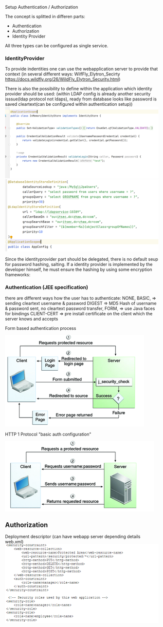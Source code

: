 Setup Authentication / Authorization

The concept is splitted in differen parts:

- Authentication
- Authorization
- Identity Provider

All three types can be configured as single service.

### IdentityProvider

To provide indentities one can use the webapplication server to provide that context (in several different ways: WilfFly_Elytron_Secirty https://docs.wildfly.org/26/WildFly_Elytron_Security.html)

There is also the possibility to define within the application which identity provider should be used: (within LDAP config is already another security isssue(ldap protocol not ldaps), ready from database looks like password is saved cleartext(can be configured within authentication setup))
![IdentityProvider_myself](InmemoryIdentityStore.PNG)
![IdentityProvider_byConfig](IdentityProviderConfig.PNG)

Since the identityprovider part should be delegated, there is no default seup for password hashing, salting. If a identity provider is implemented by the developer himself, he must ensure the hashing by using some encryption frameworks:



### Authentication (JEE specification)

there are different ways how the user has to authenticate:
NONE,
BASIC, => sending cleartext username & password
DIGEST => MD5 Hash of username & password sent, no cleartext password transfer,
FORM, => use Java faces for bindings 
CLIENT-CERT => pre install certificate on the client which the server knows and accepts  


Form based authentication process

![form_based](form_based_auth.png)

HTTP 1 Protocol "basic auth configuration"

![basic_auth](bais_auth.png)

## Authorization
Deployment descriptor (can have webapp server depending details web.xml)
![security_defintion](securityDefinition.png)


